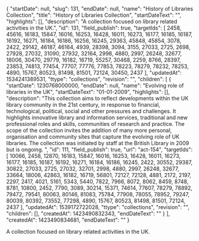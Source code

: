 {
  "startDate": null, 
  "slug": 131, 
  "endDate": null, 
  "name": "History of Libraries Collection", 
  "title": "History of Libraries Collection", 
  "startDateText": "", 
  "highlights": [], 
  "description": "A collection focused on library related activities in the UK.", 
  "id": 131, 
  "field_publish": true, 
  "targetIds": [
    2458, 
    45616, 
    16183, 
    15847, 
    16016, 
    16253, 
    16428, 
    16011, 
    16273, 
    16177, 
    16185, 
    16187, 
    16192, 
    16271, 
    16184, 
    16186, 
    16256, 
    16245, 
    29363, 
    45848, 
    45854, 
    3078, 
    2422, 
    29142, 
    46187, 
    46164, 
    4939, 
    28398, 
    3094, 
    3155, 
    27033, 
    2725, 
    2698, 
    27928, 
    27032, 
    31090, 
    27932, 
    32164, 
    2998, 
    4880, 
    2997, 
    26248, 
    32677, 
    18006, 
    30470, 
    29779, 
    16182, 
    16719, 
    55257, 
    30468, 
    2259, 
    8766, 
    28397, 
    23853, 
    74813, 
    77454, 
    77707, 
    77776, 
    77853, 
    78223, 
    78279, 
    78232, 
    78253, 
    4890, 
    15767, 
    80523, 
    81498, 
    81501, 
    72124, 
    30450, 
    2437
  ], 
  "updatedAt": 1534241389531, 
  "ttype": "collections", 
  "revision": "", 
  "children": [
    {
      "startDate": 1230768000000, 
      "endDate": null, 
      "name": "Evolving role of libraries in the UK", 
      "startDateText": "01-01-2009", 
      "highlights": [], 
      "description": "This collection aims to reflect developments within the UK library community in the 21st century, in response to financial, technological, political, social and other pressures and challenges. It highlights innovative library and information services, traditional and new professional roles and skills, communities of research and practice. The scope of the collection invites the addition of many more personal, organisation and community sites that capture the evolving role of UK libraries. The collection was initiated by staff at the British Library in 2009 but is ongoing. ", 
      "id": 111, 
      "field_publish": true, 
      "url": "act-154", 
      "targetIds": [
        10066, 
        2458, 
        12870, 
        16183, 
        15847, 
        16016, 
        16253, 
        16428, 
        16011, 
        16273, 
        16177, 
        16185, 
        16187, 
        16192, 
        16271, 
        16184, 
        16186, 
        16245, 
        2422, 
        30552, 
        29387, 
        30822, 
        27033, 
        2725, 
        27032, 
        32701, 
        2998, 
        4880, 
        2997, 
        26248, 
        32677, 
        33664, 
        18006, 
        42863, 
        16182, 
        16719, 
        56801, 
        72127, 
        72128, 
        4881, 
        2172, 
        2197, 
        2297, 
        2417, 
        4021, 
        5161, 
        5343, 
        5440, 
        7822, 
        7966, 
        8072, 
        8062, 
        8459, 
        8748, 
        8781, 
        10800, 
        2452, 
        7790, 
        3089, 
        30214, 
        15371, 
        74614, 
        77607, 
        78279, 
        78892, 
        79472, 
        79541, 
        80063, 
        80146, 
        81083, 
        75784, 
        77908, 
        78055, 
        78952, 
        79247, 
        80039, 
        80392, 
        73552, 
        77298, 
        4890, 
        15767, 
        80523, 
        81498, 
        81501, 
        72124, 
        2437
      ], 
      "updatedAt": 1539172722028, 
      "ttype": "collections", 
      "revision": "", 
      "children": [], 
      "createdAt": 1423490832343, 
      "endDateText": ""
    }
  ], 
  "createdAt": 1423490834681, 
  "endDateText": ""
}

A collection focused on library related activities in the UK.
